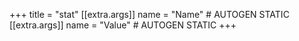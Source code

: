 +++
title = "stat"
[[extra.args]]
name = "Name" # AUTOGEN STATIC
[[extra.args]]
name = "Value" # AUTOGEN STATIC
+++